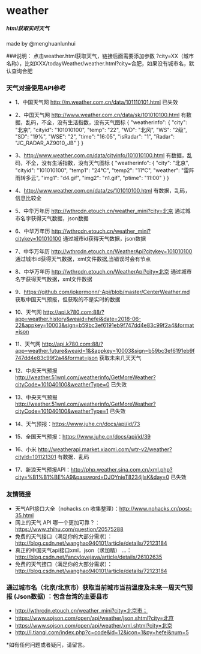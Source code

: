 # weather
##### html获取实时天气
made by @menghuanlunhui   <br>

###说明：
	点击weather.html获取天气，链接后面需要添加参数 ?city=XX（城市名称），比如XXX/todayWeather/weather.html?city=合肥，如果没有城市名，默认查询合肥

### 天气对接使用API参考
* 1、中国天气网	http://m.weather.com.cn/data/101110101.html 已失效
* 2、中国天气网	http://www.weather.com.cn/data/sk/101010100.html    有数据，乱码，不全，没有生活指数，没有天气图标
{
	"weatherinfo": {
		"city": "北京",
		"cityid": "101010100",
		"temp": "22",
		"WD": "北风",
		"WS": "2级",
		"SD": "19%",
		"WSE": "2",
		"time": "16:05",
		"isRadar": "1",
		"Radar": "JC_RADAR_AZ9010_JB"
	}
}

* 3、http://www.weather.com.cn/data/cityinfo/101010100.html  有数据，乱码，不全，没有生活指数，没有天气图标
{
	"weatherinfo": {
		"city": "北京",
		"cityid": "101010100",
		"temp1": "24℃",
		"temp2": "11℃",
		"weather": "雷阵雨转多云",
		"img1": "d4.gif",
		"img2": "n1.gif",
		"ptime": "11:00"
	}
}

* 4、http://www.weather.com.cn/data/zs/101010100.html  有数据，乱码，信息比较全
* 5、中华万年历	http://wthrcdn.etouch.cn/weather_mini?city=北京 通过城市名字获得天气数据，json数据
* 6、中华万年历	http://wthrcdn.etouch.cn/weather_mini?citykey=101010100 通过城市id获得天气数据，json数据
* 7、中华万年历	http://wthrcdn.etouch.cn/WeatherApi?citykey=101010100 通过城市id获得天气数据，xml文件数据,当错误时会有<error>节点
* 8、中华万年历	http://wthrcdn.etouch.cn/WeatherApi?city=北京 通过城市名字获得天气数据，xml文件数据
* 9、https://github.com/jokermonn/-Api/blob/master/CenterWeather.md 获取中国天气预报，但获取的不是实时的数据
* 10、天气网	http://api.k780.com:88/?app=weather.history&weaid=hefei&date=2018-06-22&appkey=10003&sign=b59bc3ef6191eb9f747dd4e83c99f2a4&format=json 
* 11、天气网	http://api.k780.com:88/?app=weather.future&weaid=1&&appkey=10003&sign=b59bc3ef6191eb9f747dd4e83c99f2a4&format=json 获取未来几天天气
* 12、中央天气预报	http://weather.51wnl.com/weatherinfo/GetMoreWeather?cityCode=101040100&weatherType=0 已失效
* 13、中央天气预报	http://weather.51wnl.com/weatherinfo/GetMoreWeather?cityCode=101040100&weatherType=1  已失效
* 14、天气预报：https://www.juhe.cn/docs/api/id/73
* 15、全国天气预报：https://www.juhe.cn/docs/api/id/39
* 16、小米 http://weatherapi.market.xiaomi.com/wtr-v2/weather?cityId=101121301  有数据、乱码
* 17、新浪天气预报API：http://php.weather.sina.com.cn/xml.php?city=%B1%B1%BE%A9&password=DJOYnieT8234jlsK&day=0  已失效

### 友情链接
* 天气API接口大全（nohacks.cn 收集整理）：http://www.nohacks.cn/post-35.html
* 网上的天气 API 哪一个更加可靠？：https://www.zhihu.com/question/20575288
* 免费的天气接口（满足你的大部分需求）：http://blog.csdn.net/wanghao940101/article/details/72123184
* 真正的中国天气api接口xml，json（求加精） ...：http://blog.csdn.net/fancylovejava/article/details/26102635
* 免费的天气接口（满足你的大部分需求）：http://blog.csdn.net/wanghao940101/article/details/72123184

### 通过城市名（北京/北京市）获取当前城市当前温度及未来一周天气预报 (Json数据) ：包含台湾的主要县市 
* http://wthrcdn.etouch.cn/weather_mini?city=北京市；
* https://www.sojson.com/open/api/weather/json.shtml?city=北京
* https://www.sojson.com/open/api/weather/xml.shtml?city=北京 
* http://i.tianqi.com/index.php?c=code&id=12&icon=1&py=hefei&num=5

*如有任何问题或者疑问，请留言。